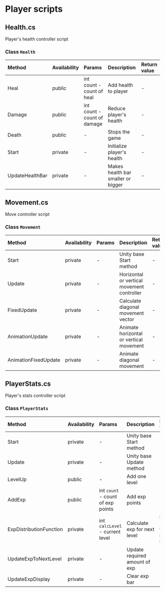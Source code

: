 ﻿# Player scripts
## Health.cs
Player's health controller script

### Class `Health`

| Method            | Availability  | Params    | Description               | Return value      |
| :---              | :---          | :---      | :---                      | :---              | 
| Heal              | public        | int count - count of heal   | Add health to player    | -    |
| Damage            | public        | int count - count of damage | Reduce player's health  | -    |
| Death             | public        | -         | Stops the game                            | -    |                 
| Start             | private       | -         | Initialize player's health                | -    |                 
| UpdateHealthBar   | private       | -         | Makes health bar smaller or bigger        | -    |

## Movement.cs
Move controller script

### Class `Movement`

| Method              | Availability  | Params    | Description               | Return value      |
| :---                | :---          | :---      | :---                      | :---              | 
| Start               | private       | -         | Unity base Start method   | -                 |
| Update              | private       | -         | Horizontal or vertical movement controller    | -                 |
| FixedUpdate         | private       | -         | Calculate diagonal movement vector            | -                 |
| AnimationUpdate     | private       | -         | Animate horizontal or vertical movement       | -                 |
| AnimationFixedUpdate| private       | -         | Animate diagonal movement | -                 |

## PlayerStats.cs
Player's stats controller script

### Class `PlayerStats`
| Method              | Availability  | Params    | Description               | Return value      |
| :---                | :---          | :---      | :---                      | :---              | 
| Start               | private       | -         | Unity base Start method   | -                 |
| Update              | private       | -         | Unity base Update method  | -                 |
| LevelUp             | public        | -         | Add one level             | -                 |
| AddExp              | public        | int `count` - count of exp points| Add exp points         | -                 |
| ExpDistributionFunction| private    | int `calcLevel` - current level  | Calculate exp for next level   | int `exp` - exp for next level|
| UpdateExpToNextLevel| private       | -         | Update required amount of exp  | -            |
| UpdateExpDisplay    | private       | -         | Clear exp bar             | -                 |
